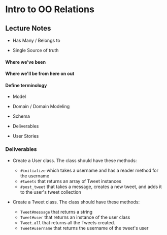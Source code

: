 Intro to OO Relations
===========================

## Lecture Notes

* Has Many / Belongs to

* Single Source of truth

#### Where we've been


#### Where we'll be from here on out





#### Define terminology
  * Model

  * Domain / Domain Modeling


  * Schema

  * Deliverables
  * User Stories


### Deliverables

* Create a User class. The class should have these methods:
  * `#initialize` which takes a username and has a reader method for the username
  * `#tweets` that returns an array of Tweet instances
  * `#post_tweet` that takes a message, creates a new tweet, and adds it to the user's tweet collection

* Create a Tweet class. The class should have these methods:
  * `Tweet#message` that returns a string
  * `Tweet#user` that returns an instance of the user class
  * `Tweet.all` that returns all the Tweets created.
  * `Tweet#username` that returns the username of the tweet's user
